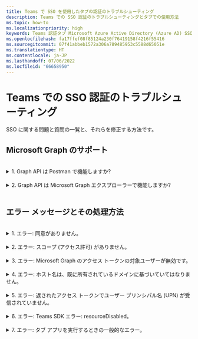 ```yaml
---
title: Teams で SSO を使用したタブの認証のトラブルシューティング
description: Teams での SSO 認証のトラブルシューティングとタブでの使用方法
ms.topic: how-to
ms.localizationpriority: high
keywords: Teams 認証タブ Microsoft Azure Active Directory (Azure AD) SSO エラーに関する質問
ms.openlocfilehash: fa17ffef08f85124a230f76419158f4216f55416
ms.sourcegitcommit: 07f41abbeb1572a306a789485953c5588d65051e
ms.translationtype: HT
ms.contentlocale: ja-JP
ms.lasthandoff: 07/06/2022
ms.locfileid: "66658950"
---
```

# <a name="troubleshoot-sso-authentication-in-teams"></a>Teams での SSO 認証のトラブルシューティング

SSO に関する問題と質問の一覧と、それらを修正する方法です。
<br>

## <a name="support-for-microsoft-graph"></a>Microsoft Graph のサポート

<br>
<details>
<summary>1. Graph API は Postman で機能しますか?</summary>
<br>
Microsoft Graph API は Microsoft Graph Postman のコレクションで使用できます。

詳細については、「[Microsoft Graph API で Postman を使用する](/graph/use-postman)」をご覧ください。
</details>
<br>
<details>
<summary>2. Graph API は Microsoft Graph エクスプローラーで機能しますか?</summary>
<br>
はい、Graph API は Microsoft Graph エクスプローラーで機能します。

詳細については、「[Graph エクスプローラー](https://developer.microsoft.com/graph/graph-explorer)」を参照してください。

</details>
<br>

## <a name="error-messages-and-how-to-handle-them"></a>エラー メッセージとその処理方法

<br>
<details>
<summary>1. エラー: 同意がありません。</summary>
<br>
Azure AD は、Microsoft Graph のリソースへのアクセス要求を受信すると、ユーザー (またはテナント管理者) がこのリソースに対する同意があるかどうかを確認します。 ユーザーまたは管理者からの同意の記録がない場合、Azure AD は Web サービスにエラー メッセージを送信します。

コードでは、エラーを処理する方法 (たとえば、403 Forbidden 応答の本文にて) をクライアントに指示する必要があります:

- タブ アプリに管理者のみが同意できる Microsoft Graph スコープが必要な場合は、コードでエラーを生成する必要があります。
- 唯一必要なスコープに対して同意できるのがユーザーである場合は、コードはユーザー認証の代替システムにフォールバックする必要があります。

</details>
<br>
<details>
<summary>2. エラー: スコープ (アクセス許可) がありません。</summary>
<br>
このエラーは、開発中にのみ発生します。

このエラーを処理するには、サーバー側のコードからクライアントに 403 Forbidden 応答を送信する必要があります。 そのエラーをコンソールに記録するか、ログに記録する必要があります。
</details>
<br>
<details>
<summary>3. エラー: Microsoft Graph のアクセス トークンの対象ユーザーが無効です。</summary>
<br>
サーバー側のコードは、クライアントに 403 Forbidden 応答を送信して、ユーザーにメッセージを表示する必要があります。 また、エラーをコンソールに記録するか、ログに記録することをお勧めします。
</details>
<br>
<details>
<summary>4. エラー: ホスト名は、既に所有されているドメインに基づいていてはなりません。</summary>
<br>
このエラーは、次の 2 つのシナリオのいずれかで発生します:

1. カスタム ドメインは Azure AD に追加されていません。 カスタム ドメインを Azure AD に追加して登録するには、 [Azure AD にカスタム ドメイン名を追加する](/azure/active-directory/fundamentals/add-custom-domain) の手順に従い、その後手順通りに [アクセス トークンのスコープを](tab-sso-register-aad.md#configure-scope-for-access-token) をもう一度構成します。
1. Microsoft 365 テナントで管理者資格情報を使用してサインインしていません。 管理者として Microsoft 365 にサインインします。

</details>
<br>
<details>
<summary>5. エラー: 返されたアクセス トークンでユーザー プリンシパル名 (UPN) が受信されていません。</summary>
<br>
AZURE AD では、オプションの要求として UPN を追加できます。

詳細については、「[アプリにオプションの要求を提供する](/azure/active-directory/develop/active-directory-optional-claims)」と「[アクセス トークン](/azure/active-directory/develop/access-tokens)」を参照してください。
</details>
<br>
<details>
<summary>6. エラー: Teams SDK エラー: resourceDisabled。</summary>
<br>
このエラーを回避するには、アプリケーション ID URI が Azure AD アプリの登録と Teams クライエントで正しく構成されていることを確認してください。

アプリケーション ID URI の詳細については、「[API を公開するには](tab-sso-register-aad.md#to-expose-an-api)」を参照してください。

</details>
<br>

<details>
<summary>7. エラー: タブ アプリを実行するときの一般的なエラー。</summary>
<br>
Azure AD で行われたアプリ構成の中、 1 つ以上が正しくない場合、一般的なエラーが表示されることがあります。 このエラーを解決するには、コードで構成されたアプリの詳細と Teams マニフェストが Azure AD の値と一致するかどうかを確認します。

次の図は、Azure AD で構成されたアプリの詳細の例を示しています。

:::image type="content" source="../../../assets/images/authentication/teams-sso-tabs/azure-app-details.png" alt-text="Azure AD のアプリ構成値":::

Azure AD、クライアント側コード、Teams アプリ マニフェストの間で、次の値が一致しているかを確認します:

- **アプリ ID**: Azure AD で生成したアプリ ID は、コードと Teams マニフェスト ファイルで同じである必要があります。 Teams マニフェストのアプリ ID が Azure AD の **アプリケーション (クライアント) ID** と一致するかどうかを確認します。

- **アプリ シークレット**: アプリのバックエンドで構成されたアプリ シークレットは、Azure AD の **クライアント資格情報** と一致する必要があります。
    クライアント シークレットの有効期限が切れているかどうかも確認する必要があります。

- **アプリケーション ID URI**: コードと Teams アプリ マニフェスト ファイル内のアプリ ID URI は、Azure AD の **アプリケーション ID URI** と一致する必要があります。

- **アプリのアクセス許可**: スコープで定義したアクセス許可がアプリの要件に従っているかどうかを確認します。 そうである場合は、アクセス トークンでユーザーに付与されたかどうかを確認します。

- **管理者の同意**: スコープに管理者の同意が必要な場合は、特定のスコープに対してユーザーに同意が付与されているかどうかを確認します。

さらに、タブ アプリに送信されたアクセス トークンを調べて、次の値が正しいかどうかを確認します:

- **対象ユーザー (aud)**: トークン内のアプリ ID が Azure AD で指定されている正しいものかどうかを確認します。
- **テナント ID (tid)**: トークンに記載されているテナントが正しいかどうかを確認します。
- **ユーザー ID (preferred_username)**: ユーザー ID が、現在のユーザーがアクセスしようとするスコープのアクセス トークン要求のユーザー名と一致するかどうかを確認します。
- **スコープ (scp)**: アクセス トークンが要求されるスコープが正しく、Azure AD で定義されているかどうかを確認します。
- **Azure AD バージョン 1.0 または 2.0 (ver)**: Azure AD のバージョンが正しいかどうかを確認します。

[JWT](https://jwt.ms) を使用してトークンを検査できます。

</details>
